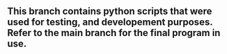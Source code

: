 <h2>This branch contains python scripts that were used for testing, and developement purposes. Refer to the main branch for the final program in use.</h2>
